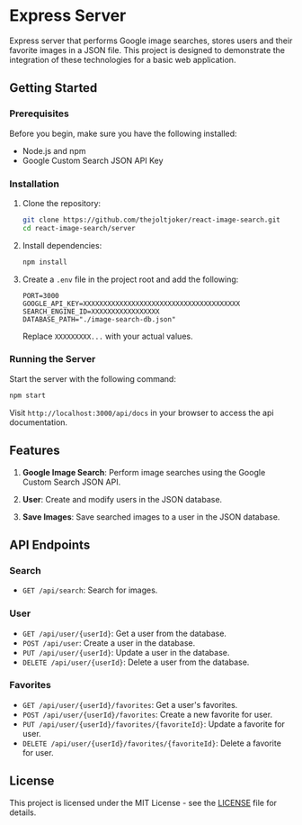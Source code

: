 # Express Server

Express server that performs Google image searches, stores users and their favorite images in a JSON file. This project is designed to demonstrate the integration of these technologies for a basic web application.

## Getting Started

### Prerequisites

Before you begin, make sure you have the following installed:

- Node.js and npm
- Google Custom Search JSON API Key

### Installation

1. Clone the repository:

   ```bash
   git clone https://github.com/thejoltjoker/react-image-search.git
   cd react-image-search/server
   ```

2. Install dependencies:

   ```bash
   npm install
   ```

3. Create a `.env` file in the project root and add the following:

   ```env
   PORT=3000
   GOOGLE_API_KEY=XXXXXXXXXXXXXXXXXXXXXXXXXXXXXXXXXXXXXXX
   SEARCH_ENGINE_ID=XXXXXXXXXXXXXXXXX
   DATABASE_PATH="./image-search-db.json"
   ```

   Replace `XXXXXXXXX...` with your actual values.

### Running the Server

Start the server with the following command:

```bash
npm start
```

Visit `http://localhost:3000/api/docs` in your browser to access the api documentation.

## Features

1. **Google Image Search**: Perform image searches using the Google Custom Search JSON API.

2. **User**: Create and modify users in the JSON database.

3. **Save Images**: Save searched images to a user in the JSON database.

## API Endpoints

### Search

- `GET /api/search`: Search for images.
  
### User

- `GET /api/user/{userId}`: Get a user from the database.
- `POST /api/user`: Create a user in the database.
- `PUT /api/user/{userId}`: Update a user in the database.
- `DELETE /api/user/{userId}`: Delete a user from the database.

### Favorites

- `GET /api/user/{userId}/favorites`: Get a user's favorites.
- `POST /api/user/{userId}/favorites`: Create a new favorite for user.
- `PUT /api/user/{userId}/favorites/{favoriteId}`: Update a favorite for user.
- `DELETE /api/user/{userId}/favorites/{favoriteId}`: Delete a favorite for user.

## License

This project is licensed under the MIT License - see the [LICENSE](LICENSE) file for details.
